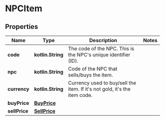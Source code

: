 
# NPCItem

## Properties
Name | Type | Description | Notes
------------ | ------------- | ------------- | -------------
**code** | **kotlin.String** | The code of the NPC. This is the NPC&#39;s unique identifier (ID). | 
**npc** | **kotlin.String** | Code of the NPC that sells/buys the item. | 
**currency** | **kotlin.String** | Currency used to buy/sell the item. If it&#39;s not gold, it&#39;s the item code. | 
**buyPrice** | [**BuyPrice**](BuyPrice.md) |  | 
**sellPrice** | [**SellPrice**](SellPrice.md) |  | 



